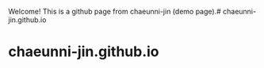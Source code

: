 Welcome! This is a github page from chaeunni-jin (demo page).# chaeunni-jin.github.io
# chaeunni-jin.github.io

